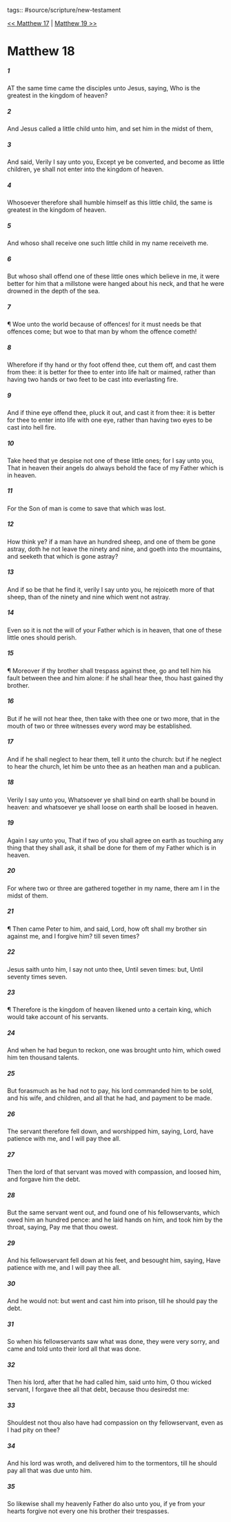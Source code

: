 tags:: #source/scripture/new-testament

[<< Matthew 17](/New_Testament/01_Matthew/Matthew_17.md) | [Matthew 19 >>](/New_Testament/01_Matthew/Matthew_19.md)

# Matthew 18

##### 1

AT the same time came the disciples unto Jesus, saying, Who is the greatest in the kingdom of heaven?

##### 2

And Jesus called a little child unto him, and set him in the midst of them,

##### 3

And said, Verily I say unto you, Except ye be converted, and become as little children, ye shall not enter into the kingdom of heaven.

##### 4

Whosoever therefore shall humble himself as this little child, the same is greatest in the kingdom of heaven.

##### 5

And whoso shall receive one such little child in my name receiveth me.

##### 6

But whoso shall offend one of these little ones which believe in me, it were better for him that a millstone were hanged about his neck, and that he were drowned in the depth of the sea.

##### 7

¶ Woe unto the world because of offences! for it must needs be that offences come; but woe to that man by whom the offence cometh!

##### 8

Wherefore if thy hand or thy foot offend thee, cut them off, and cast them from thee: it is better for thee to enter into life halt or maimed, rather than having two hands or two feet to be cast into everlasting fire.

##### 9

And if thine eye offend thee, pluck it out, and cast it from thee: it is better for thee to enter into life with one eye, rather than having two eyes to be cast into hell fire.

##### 10

Take heed that ye despise not one of these little ones; for I say unto you, That in heaven their angels do always behold the face of my Father which is in heaven.

##### 11

For the Son of man is come to save that which was lost.

##### 12

How think ye? if a man have an hundred sheep, and one of them be gone astray, doth he not leave the ninety and nine, and goeth into the mountains, and seeketh that which is gone astray?

##### 13

And if so be that he find it, verily I say unto you, he rejoiceth more of that sheep, than of the ninety and nine which went not astray.

##### 14

Even so it is not the will of your Father which is in heaven, that one of these little ones should perish.

##### 15

¶ Moreover if thy brother shall trespass against thee, go and tell him his fault between thee and him alone: if he shall hear thee, thou hast gained thy brother.

##### 16

But if he will not hear thee, then take with thee one or two more, that in the mouth of two or three witnesses every word may be established.

##### 17

And if he shall neglect to hear them, tell it unto the church: but if he neglect to hear the church, let him be unto thee as an heathen man and a publican.

##### 18

Verily I say unto you, Whatsoever ye shall bind on earth shall be bound in heaven: and whatsoever ye shall loose on earth shall be loosed in heaven.

##### 19

Again I say unto you, That if two of you shall agree on earth as touching any thing that they shall ask, it shall be done for them of my Father which is in heaven.

##### 20

For where two or three are gathered together in my name, there am I in the midst of them.

##### 21

¶ Then came Peter to him, and said, Lord, how oft shall my brother sin against me, and I forgive him? till seven times?

##### 22

Jesus saith unto him, I say not unto thee, Until seven times: but, Until seventy times seven.

##### 23

¶ Therefore is the kingdom of heaven likened unto a certain king, which would take account of his servants.

##### 24

And when he had begun to reckon, one was brought unto him, which owed him ten thousand talents.

##### 25

But forasmuch as he had not to pay, his lord commanded him to be sold, and his wife, and children, and all that he had, and payment to be made.

##### 26

The servant therefore fell down, and worshipped him, saying, Lord, have patience with me, and I will pay thee all.

##### 27

Then the lord of that servant was moved with compassion, and loosed him, and forgave him the debt.

##### 28

But the same servant went out, and found one of his fellowservants, which owed him an hundred pence: and he laid hands on him, and took him by the throat, saying, Pay me that thou owest.

##### 29

And his fellowservant fell down at his feet, and besought him, saying, Have patience with me, and I will pay thee all.

##### 30

And he would not: but went and cast him into prison, till he should pay the debt.

##### 31

So when his fellowservants saw what was done, they were very sorry, and came and told unto their lord all that was done.

##### 32

Then his lord, after that he had called him, said unto him, O thou wicked servant, I forgave thee all that debt, because thou desiredst me:

##### 33

Shouldest not thou also have had compassion on thy fellowservant, even as I had pity on thee?

##### 34

And his lord was wroth, and delivered him to the tormentors, till he should pay all that was due unto him.

##### 35

So likewise shall my heavenly Father do also unto you, if ye from your hearts forgive not every one his brother their trespasses.
